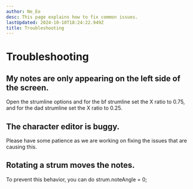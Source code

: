 ```yaml
---
author: Ne_Eo
desc: This page explains how to fix common issues.
lastUpdated: 2024-10-10T18:24:22.949Z
title: Troubleshooting
---
```

# Troubleshooting

## <h2 id="notes-only-on-left-side" sidebar="Notes only on left side of the screen.">My notes are only appearing on the left side of the screen.</h2>

Open the strumline options and for the bf strumline set the X ratio to 0.75, and for the dad strumline set the X ratio to 0.25.

## <h2 id="character-editor-buggy">The character editor is buggy.</h2>

Please have some patience as we are working on fixing the issues that are causing this.

## <h2 id="rotating-strum-moves-notes">Rotating a strum moves the notes.</h2>

To prevent this behavior, you can do <syntax lang="haxe">strum.noteAngle = 0;</syntax>